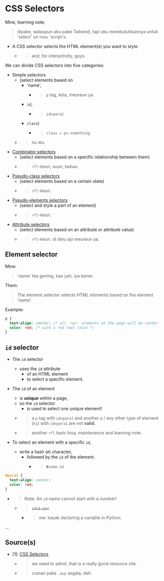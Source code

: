 # CSS Selectors

Mine, learning note:
> dipake, walaupun aku pake Tailwind, tapi aku membutuhkannya untuk 'select' on `htmx` 'script's.

- A CSS selector selects the HTML element(s) you want to style.
  - > and, for interactivity, guys.

We can divide CSS selectors into five categories:

- Simple selectors
  - (select elements based on
    - 'name',
      - > `p` tag, kela, meureun ya.
    - `id`,
      - > `id=para1`
    - `class`)
      - > `class = px-something`
  - > nu ieu.
- [Combinator selectors](https://www.w3schools.com/css/css_combinators.asp)
  - (select elements based on a specific relationship between them)
  - > `rfl`-keun, soon, bebas.
- [Pseudo-class selectors](https://www.w3schools.com/css/css_pseudo_classes.asp)
  - (select elements based on a certain state)
  - > `rfl`-keun.
- [Pseudo-elements selectors](https://www.w3schools.com/css/css_pseudo_elements.asp)
  - (select and style a part of an element)
  - > `rfl`-keun.
- [Attribute selectors](https://www.w3schools.com/css/css_attribute_selectors.asp)
  - (select elements based on an attribute or attribute value)
  - > `rfl`-keun. di dieu aja meureun ya.

## Element selector

Mine:
> 'name' tea gening, kan yah. iya bener.

Them:
> The element selector selects HTML elements based on the element 'name'.

Example:

```css
p {
  text-align: center; /* all `<p>` elements on the page will be center-aligned */
  color: red; /* with a red text color */
}
```

## `id` selector

- The `id` selector
  - uses the `id` attribute
    - of an HTML element
    - to select a specific element.

- The `id` of an element
  - is **unique** within a page,
  - so the `id` selector
    - is used to select one unique element!
  - > a `p` tag with `id=para1` and another `p` / any other type of element (`h1`) with `id=para1` are not **valid**.
  - > another `rfl` topic bisa, maintenance and learning note.

- To select an element with a specific `id`,
  - write a hash (`#`) character,
    - followed by the `id` of the element.
      - > **`#`**`some-id`

```css
#para1 {
  text-align: center;
  color: red;
}
```

- > Note: An `id` name cannot start with a number!
  - > ~~`id=1-par`~~
    - > me: kayak declaring a variable in Python.

...

## Source(s)

- [1]: [CSS Selectors](https://www.w3schools.com/css/css_selectors.asp)
  - > we need to admit, that is a really good resource site.
  - > cuman pake `.asp` segala, deh.
